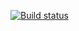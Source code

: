 [![Build status](https://ci.appveyor.com/api/projects/status/b8ficvbm9s949k8v?svg=true)](https://ci.appveyor.com/project/timoninae079/patterns)
